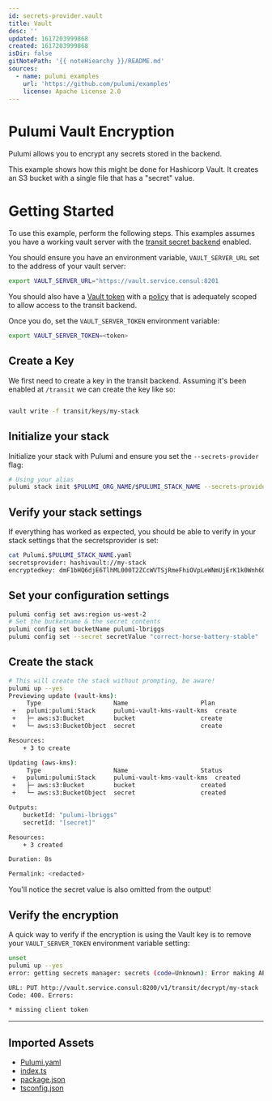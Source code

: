 ```yaml
---
id: secrets-provider.vault
title: Vault
desc: ''
updated: 1617203999868
created: 1617203999868
isDir: false
gitNotePath: '{{ noteHiearchy }}/README.md'
sources:
  - name: pulumi examples
    url: 'https://github.com/pulumi/examples'
    license: Apache License 2.0
---
```

# Pulumi Vault Encryption

Pulumi allows you to encrypt any secrets stored in the backend.

This example shows how this might be done for Hashicorp Vault. It creates an S3 bucket with a single file that has a "secret" value.

# Getting Started

To use this example, perform the following steps. This examples assumes you have a working vault server with the [transit secret backend](https://www.vaultproject.io/docs/secrets/transit) enabled.

You should ensure you have an environment variable, `VAULT_SERVER_URL` set to the address of your vault server:

```bash
export VAULT_SERVER_URL="https://vault.service.consul:8201
```

You should also have a [Vault token](https://www.vaultproject.io/docs/concepts/tokens) with a [policy](https://www.vaultproject.io/docs/concepts/policies) that is adequately scoped to allow access to the transit backend.

Once you do, set the `VAULT_SERVER_TOKEN` environment variable:

```bash
export VAULT_SERVER_TOKEN=<token>
```

## Create a Key

We first need to create a key in the transit backend. Assuming it's been enabled at `/transit` we can create the key like so:

```bash

vault write -f transit/keys/my-stack
```

## Initialize your stack

Initialize your stack with Pulumi and ensure you set the `--secrets-provider` flag:

```bash
# Using your alias
pulumi stack init $PULUMI_ORG_NAME/$PULUMI_STACK_NAME --secrets-provider="hashivault://my-stack"

```

## Verify your stack settings

If everything has worked as expected, you should be able to verify in your stack settings that the secretsprovider is set:

```bash
cat Pulumi.$PULUMI_STACK_NAME.yaml
secretsprovider: hashivault://my-stack
encryptedkey: dmF1bHQ6djE6TlhML000T2ZCcWVTSjRmeFhiOVpLeWNmUjErK1k0Wnh6QVhTQm56TXBvZ0dyL2RCQUdEcUFBTHdDUHNIMW8yQkxrVVJNdlNDeDdtbUd2WG0=
```

## Set your configuration settings

```bash
pulumi config set aws:region us-west-2
# Set the bucketname & the secret contents
pulumi config set bucketName pulumi-lbriggs
pulumi config set --secret secretValue "correct-horse-battery-stable"
```

## Create the stack

```bash
# This will create the stack without prompting, be aware!
pulumi up --yes
Previewing update (vault-kms):
     Type                    Name                    Plan
 +   pulumi:pulumi:Stack     pulumi-vault-kms-vault-kms  create
 +   ├─ aws:s3:Bucket        bucket                  create
 +   └─ aws:s3:BucketObject  secret                  create

Resources:
    + 3 to create

Updating (aws-kms):
     Type                    Name                    Status
 +   pulumi:pulumi:Stack     pulumi-vault-kms-vault-kms  created
 +   ├─ aws:s3:Bucket        bucket                  created
 +   └─ aws:s3:BucketObject  secret                  created

Outputs:
    bucketId: "pulumi-lbriggs"
    secretId: "[secret]"

Resources:
    + 3 created

Duration: 8s

Permalink: <redacted>
```

You'll notice the secret value is also omitted from the output!

## Verify the encryption

A quick way to verify if the encryption is using the Vault key is to remove your `VAULT_SERVER_TOKEN` environment variable setting:

```bash
unset 
pulumi up --yes
error: getting secrets manager: secrets (code=Unknown): Error making API request.

URL: PUT http://vault.service.consul:8200/v1/transit/decrypt/my-stack
Code: 400. Errors:

* missing client token
```

* * *

## Imported Assets

- [Pulumi.yaml](/assets/pulumi.yaml)
- [index.ts](/assets/index.ts)
- [package.json](/assets/package.json)
- [tsconfig.json](/assets/tsconfig.json)


